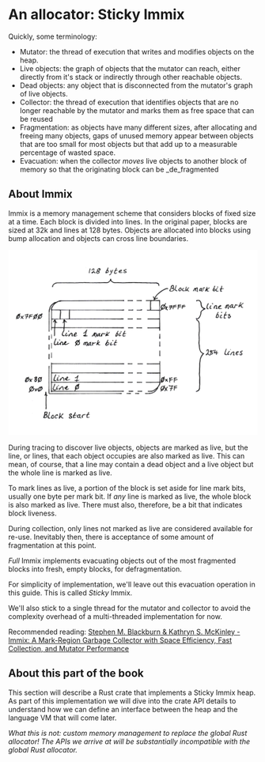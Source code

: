 # An allocator: Sticky Immix

Quickly, some terminology:

* Mutator: the thread of execution that writes and modifies objects on the heap.
* Live objects: the graph of objects that the mutator can reach, either directly
  from it's stack or indirectly through other reachable objects.
* Dead objects: any object that is disconnected from the mutator's graph of live
  objects.
* Collector: the thread of execution that identifies objects that are no longer
  reachable by the mutator and marks them as free space that can be reused
* Fragmentation: as objects have many different sizes, after allocating and
  freeing many objects, gaps of unused memory appear between objects that are
  too small for most objects but that add up to a measurable percentage of
  wasted space.
* Evacuation: when the collector _moves_ live objects to another block of memory
  so that the originating block can be _de_fragmented

## About Immix

Immix is a memory management scheme that considers blocks of fixed size at a time.
Each block is divided into lines. In the original paper, blocks are sized at 32k
and lines at 128 bytes.  Objects are allocated into blocks using bump allocation
and objects can cross line boundaries.

![StickyImmix Block](img/stickyimmix_block.png)

During tracing to discover live objects, objects are marked as live, but the
line, or lines, that each object occupies are also marked as live. This can mean, of
course, that a line may contain a dead object and a live object but the whole
line is marked as live.

To mark lines as live, a portion of the block is set aside for line mark bits,
usually one byte per mark bit. If _any_ line is marked as live, the whole block
is also marked as live. There must also, therefore, be a bit that indicates
block liveness.

During collection, only lines not marked as live are considered available for
re-use. Inevitably then, there is acceptance of some amount of fragmentation
at this point.

_Full_ Immix implements evacuating objects out of the most fragmented blocks
into fresh, empty blocks, for defragmentation.

For simplicity of implementation, we'll leave out this evacuation operation
in this guide. This is called _Sticky_ Immix.

We'll also stick to a single thread for the mutator and collector to avoid the
complexity overhead of a multi-threaded implementation for now.

Recommended reading: [Stephen M. Blackburn & Kathryn S. McKinley - Immix: A Mark-Region Garbage Collector with Space Efficiency, Fast Collection, and Mutator Performance][1]

## About this part of the book

This section will describe a Rust crate that implements a Sticky Immix heap.
As part of this implementation we will dive into the crate API details to
understand how we can define an interface between the heap and the language
VM that will come later.

_What this is not: custom memory management to replace the global Rust
allocator! The APIs we arrive at will be substantially incompatible with the
global Rust allocator._

[1]: http://www.cs.utexas.edu/users/speedway/DaCapo/papers/immix-pldi-2008.pdf
